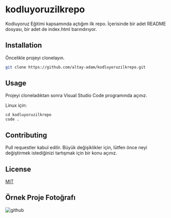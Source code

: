 # kodluyoruzilkrepo
Kodluyoruz Eğitimi kapsamında açtığım ilk repo. İçerisinde bir adet README dosyası, bir adet de index.html barındırıyor.

## Installation
Öncelikle projeyi clonelayın.
```bash
git clone https://github.com/altay-adam/kodluyoruzilkrepo.git
```

## Usage
Projeyi cloneladıktan sonra Visual Studio Code programında açınız.

Linux için:
```linux
cd kodluyoruzilkrepo
code .
```
## Contributing
Pull requestler kabul edilir. Büyük değişiklikler için, lütfen önce neyi değiştirmek istediğinizi tartışmak için bir konu açınız.

## License
[MIT](https://choosealicense.com/licenses/mit/)

## Örnek Proje Fotoğrafı
![github](pic/pic.png)

